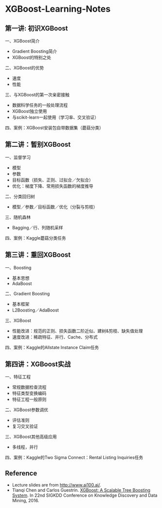 # XGBoost-Learning-Notes

## 第一讲: 初识XGBoost

一、XGBoost简介
- Gradient Boosting简介  
- XGBoost的特别之处  

二、XGBoost的优势  
- 速度  
- 性能  

三、与XGBoost的第一次亲密接触  
- 数据科学任务的一般处理流程
- XGBoost独立使用
- 与scikit-learn一起使用（学习率、交叉验证）

四、案例：XGBoost安装包自带数据集（蘑菇分类）

## 第二讲：暂别XGBoost

一、监督学习
- 模型
- 参数
- 目标函数（损失、正则、过拟合／欠拟合）
- 优化：梯度下降、常用损失函数的梯度推导

二、分类回归树
- 模型／参数／目标函数／优化（分裂与剪枝）

​三、随机森林
- Bagging／行、列随机采样

四、案例：Kaggle蘑菇分类任务

## 第三讲：重回XGBoost

一、Boosting
- 基本思想
- AdaBoost

二、Gradient Boosting
- 基本框架
- L2Boosting／AdaBoost

三、XGBoost
- 性能改进：规范的正则、损失函数二阶近似、建树&剪枝、缺失值处理
- 速度改进：稀疏特征、并行、Cache、分布式

四、案例：Kaggle的Allstate Instance Claim任务

## 第四讲：XGBoost实战

一、特征工程
- 常规数据检查流程
- 特征类型变换编码
- 特征工程一般原则

二、XGBoost参数调优
- 评估准则
- 复习交叉验证

三、XGBoost其他高级应用
- 多线程，并行

四、案例：Kaggle的Two Sigma Connect：Rental Listing Inquiries任务

## Reference
* Lecture slides are from http://www.ai100.ai/.
* Tianqi Chen and Carlos Guestrin. [XGBoost: A Scalable Tree Boosting System](https://arxiv.org/abs/1603.02754). In 22nd SIGKDD Conference on Knowledge Discovery and Data Mining, 2016.
